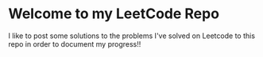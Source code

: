 # Welcome to my LeetCode Repo

I like to post some solutions to the problems I've solved on Leetcode to this repo in order to document my progress!!



